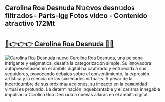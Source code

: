 ## Carolina Roa Desnuda N𝚞𝚎vos desn𝚞dos filtr𝚊dos - Parts-lgg F𝚘tos vid𝚎o - C𝚘ntenido atr𝚊ctivo 172Mt

# <h2><a href="http://mb0nqr8.tromn.icu/?c=Carolina+Roa+Desnuda">🔗👉👉👉 Carolina Roa Desnuda 🔗🔗</a></h2>

[![Carolina Roa Desnuda nuevo](https://i.imgur.com/pEAQMta.gif)](http://mb0nqr8.tromn.icu/?c=Carolina+Roa+Desnuda)
Carolina Roa Desnuda, una persona intrigante y enigmática, desafía la categorización simple. Su innovadora autopresentación en el ámbito digital ha cautivado y enfurecido a sus seguidores, provocando debates sobre el consentimiento, la expresión artística y la esencia de las sociedades virtuales. A pesar de la incertidumbre de sus próximas acciones, su impacto en la comunidad virtual es profundo. La determinación inquebrantable y el carisma innegable impulsan a Carolina Roa Desnuda a nuevas alturas en el ámbito digital.
